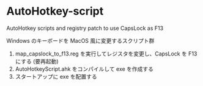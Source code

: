 # AutoHotkey-script
AutoHotkey scripts and registry patch to use CapsLock as F13

Windows のキーボードを MacOS 風に変更するスクリプト群

1. map_capslock_to_f13.reg を実行してレジスタを変更し、CapsLock を F13 にする (要再起動)
2. AutoHotkeyScript.ahk をコンパイルして exe を作成する
3. スタートアップに exe を配置する
